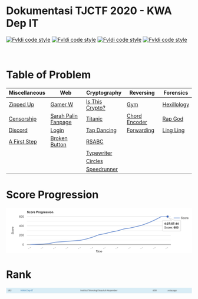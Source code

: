 # Dokumentasi TJCTF 2020 - KWA Dep IT
[![Fvldi code style](https://img.shields.io/badge/Author-Fvldi-a6e3e9)](https://github.com/fvldi)
[![Fvldi code style](https://img.shields.io/badge/Name-Muhamad%20Rifaldi-00adb5)](https://github.com/fvldi)
[![Fvldi code style](https://img.shields.io/badge/NRP-05311840000022-393e46)](https://github.com/fvldi)
[![Fvldi code style](https://img.shields.io/badge/Lecturers-Mr.%20Ridho%20Rahman%20Hariadi,%20S.Kom.,%20M.Sc.-222831)](https://github.com/fvldi)

<br>

# Table of Problem

| Miscellaneous                            | Web                                                    | Cryptography                                  | Reversing                                  | Forensics                              |
|------------------------------------------|--------------------------------------------------------|-----------------------------------------------|--------------------------------------------|----------------------------------------|
| [Zipped Up](./Zipped-Up/README.md)       | [Gamer W](./Gamer-W/README.md)                         | [Is This Crypto?](./Is-This-Crypto/README.md) | [Gym](./Gym/README.md)                     | [Hexillology](./Hexillology/README.md) |
| [Censorship](./Censorship/README.md)     | [Sarah Palin Fanpage](./Sarah-Palin-Fanpage/README.md) | [Titanic](./Titanic/README.md)                | [Chord Encoder](./Chord-Encoder/README.md) | [Rap God](./Rap-God/README.md)         |
| [Discord](./Discord/README.md)           | [Login](./Login/README.md)                             | [Tap Dancing](./Tap-Dancing/README.md)        | [Forwarding](./Forwarding/README.md)       | [Ling Ling](./Ling-Ling/README.md)     |
| [A First Step](./A-First-Step/README.md) | [Broken Button](./Broken-Button/README.md)             | [RSABC](./RSABC/README.md)                    |                                            |                                        |
|                                          |                                                        | [Typewriter](./Typewriter/README.md)          |                                            |                                        |
|                                          |                                                        | [Circles](./Circles/README.md)                |                                            |                                        |
|                                          |                                                        | [Speedrunner](./Speedrunner/README.md)        |                                            |                                        |

# Score Progression
![Score Progression](./img/scoreProgression.jpg)

# Rank
![Rank](./img/rank.jpg)